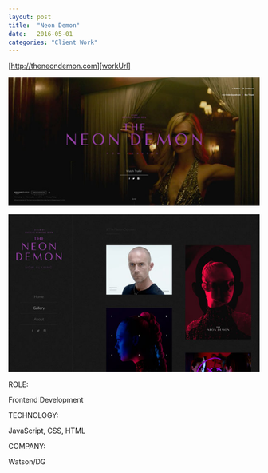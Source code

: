 ```yaml
---
layout: post
title:  "Neon Demon"
date:   2016-05-01
categories: "Client Work"
---
```

[http://theneondemon.com][workUrl]

[![img0](/images/2016/neon-demon/img00.jpg)][workUrl]

[![img1](/images/2016/neon-demon/img01.jpg)][workUrl]



<div class="post-category">
<p class="post-title">ROLE:</p>
<p class="post-value">Frontend Development</p>
</div>


<div class="post-category">
<p class="post-title">TECHNOLOGY:</p>
<p class="post-value">JavaScript, CSS, HTML</p>
</div>


<div class="post-category">
<p class="post-title">COMPANY:</p>
<p class="post-value">Watson/DG</p>
</div>


[workUrl]: http://theneondemon.com
